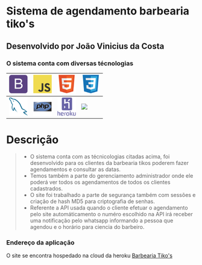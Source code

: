 # **Sistema de agendamento barbearia tiko's**

## Desenvolvido por João Vinicius da Costa

### O sistema conta com diversas técnologias

|<img height="50" src="https://github.com/devicons/devicon/blob/master/icons/bootstrap/bootstrap-plain.svg">|<img height="50" src="https://raw.githubusercontent.com/devicons/devicon/master/icons/javascript/javascript-original.svg">|<img height="50" src="https://raw.githubusercontent.com/devicons/devicon/master/icons/html5/html5-original.svg">|<img height="50" src="https://raw.githubusercontent.com/devicons/devicon/master/icons/css3/css3-original.svg">
|--------------------------------|------------------------|---------------------------------|----------------------------------|
|<img height="50" src="https://raw.githubusercontent.com/devicons/devicon/master/icons/mysql/mysql-original.svg">|<img height="50" src="https://github.com/devicons/devicon/blob/master/icons/php/php-original.svg">|<img height="50" src="https://github.com/devicons/devicon/blob/master/icons/heroku/heroku-plain-wordmark.svg">|<img height="50" src="https://gblobscdn.gitbook.com/spaces%2F-M5N7bAOOZYnLOa5zHg_%2Favatar-1587395872142.png?alt=media">


# Descrição

> * O sistema conta com as técnicologias citadas acima, foi desenvolvido para os clientes da barbearia tikos poderem fazer agendamentos e consultar as datas.
> * Temos também a parte do gerenciamento administrador onde ele poderá ver todos os agendamentos de todos os clientes cadastrados.
> * O site foi trabalhado a parte de segurança também com sessões e criação de hash MD5 para criptografia de senhas.
> * Referente a API usada quando o cliente efetuar o agendamento pelo site automáticamento o numéro escolhido na API irá receber uma notificação pelo whatsapp informando a pessoa que agendou e o horário para ciencia do barbeiro.


### Endereço da aplicação
O site se encontra hospedado na cloud da heroku [Barbearia Tiko's](https://barbeariatikos.herokuapp.com)
